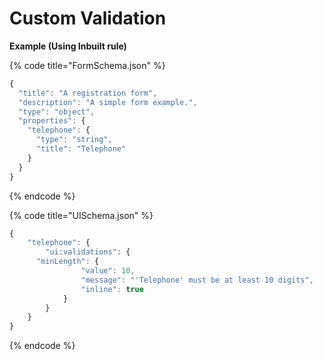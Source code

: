 # Custom Validation

**Example \(Using Inbuilt rule\)**

{% code title="FormSchema.json" %}
```javascript
{
  "title": "A registration form",
  "description": "A simple form example.",
  "type": "object",
  "properties": {
    "telephone": {
      "type": "string",
      "title": "Telephone"
    }
  }
}

```
{% endcode %}

{% code title="UISchema.json" %}
```javascript
{
	"telephone": {
		"ui:validations": {
      "minLength": {
				"value": 10,
				"message": "'Telephone' must be at least 10 digits",
				"inline": true
			}
		}
	}
}
```
{% endcode %}

